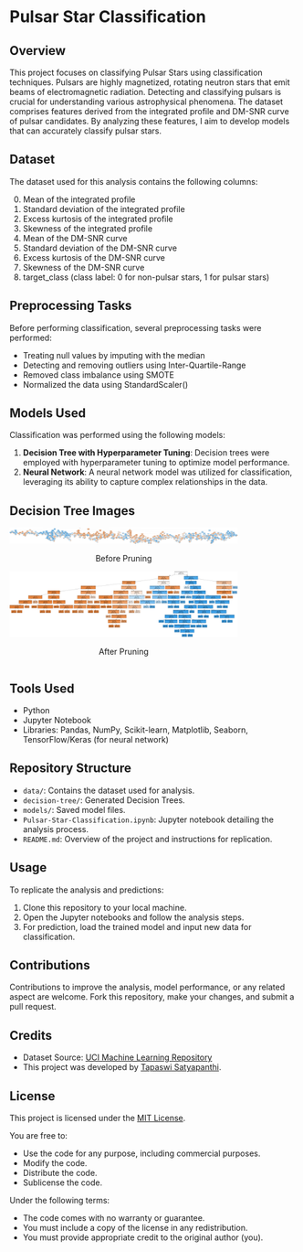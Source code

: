 # Pulsar Star Classification

## Overview
This project focuses on classifying Pulsar Stars using classification techniques. Pulsars are highly magnetized, rotating neutron stars that emit beams of electromagnetic radiation. Detecting and classifying pulsars is crucial for understanding various astrophysical phenomena. The dataset comprises features derived from the integrated profile and DM-SNR curve of pulsar candidates. By analyzing these features, I aim to develop models that can accurately classify pulsar stars.

## Dataset
The dataset used for this analysis contains the following columns:

0. Mean of the integrated profile
1. Standard deviation of the integrated profile
2. Excess kurtosis of the integrated profile
3. Skewness of the integrated profile
4. Mean of the DM-SNR curve
5. Standard deviation of the DM-SNR curve
6. Excess kurtosis of the DM-SNR curve
7. Skewness of the DM-SNR curve
8. target_class (class label: 0 for non-pulsar stars, 1 for pulsar stars)

## Preprocessing Tasks
Before performing classification, several preprocessing tasks were performed:

- Treating null values by imputing with the median
- Detecting and removing outliers using Inter-Quartile-Range
- Removed class imbalance using SMOTE
- Normalized the data using StandardScaler()

## Models Used
Classification was performed using the following models:

1. **Decision Tree with Hyperparameter Tuning**: Decision trees were employed with hyperparameter tuning to optimize model performance.
2. **Neural Network**: A neural network model was utilized for classification, leveraging its ability to capture complex relationships in the data.

## Decision Tree Images
<div style="display: inline-block; margin-right: 20px;">
  <div style="display: inline-block;">
    <img src="decision-tree/pulsar_tree_before_pruning.png" alt="Decision Tree Before Pruning" width="400">
    <p style="text-align: center;">Before Pruning</p>
  </div>
</div>
<div style="display: inline-block;">
  <div style="display: inline-block;">
    <img src="decision-tree/pulsar_tree_after_pruning.png" alt="Decision Tree After Pruning" width="400">
    <p style="text-align: center;">After Pruning</p>
  </div>
</div>

## Tools Used
- Python
- Jupyter Notebook
- Libraries: Pandas, NumPy, Scikit-learn, Matplotlib, Seaborn, TensorFlow/Keras (for neural network)

## Repository Structure
- `data/`: Contains the dataset used for analysis.
- `decision-tree/`: Generated Decision Trees.
- `models/`: Saved model files.
- `Pulsar-Star-Classification.ipynb`: Jupyter notebook detailing the analysis process.
- `README.md`: Overview of the project and instructions for replication.

## Usage
To replicate the analysis and predictions:

1. Clone this repository to your local machine.
2. Open the Jupyter notebooks and follow the analysis steps.
3. For prediction, load the trained model and input new data for classification.

## Contributions
Contributions to improve the analysis, model performance, or any related aspect are welcome. Fork this repository, make your changes, and submit a pull request.

## Credits
- Dataset Source: [UCI Machine Learning Repository](https://archive.ics.uci.edu/ml/datasets/HTRU2)
- This project was developed by [Tapaswi Satyapanthi](https://www.linkedin.com/in/tapaswi-v-s/).

## License
This project is licensed under the [MIT License](LICENSE.txt).

You are free to:
- Use the code for any purpose, including commercial purposes.
- Modify the code.
- Distribute the code.
- Sublicense the code.

Under the following terms:
- The code comes with no warranty or guarantee.
- You must include a copy of the license in any redistribution.
- You must provide appropriate credit to the original author (you).
